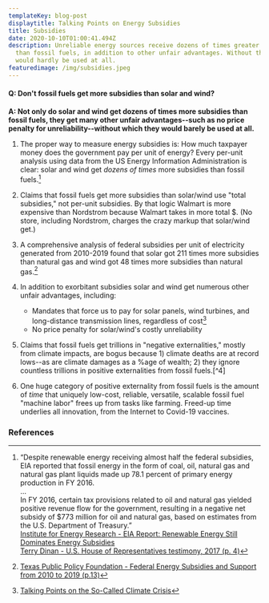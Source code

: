 ```yaml
---
templateKey: blog-post
displaytitle: Talking Points on Energy Subsidies
title: Subsidies
date: 2020-10-10T01:00:41.494Z
description: Unreliable energy sources receive dozens of times greater subsidies
  than fossil fuels, in addition to other unfair advantages. Without these, they
  would hardly be used at all.
featuredimage: /img/subsidies.jpeg
---
```


#### Q: Don't fossil fuels get more subsidies than solar and wind?

**A: Not only do solar and wind get dozens of times more subsidies than fossil fuels, they get many other unfair advantages--such as no price penalty for unreliability--without which they would barely be used at all.**

1. The proper way to measure energy subsidies is: How much taxpayer money does the government pay per unit of energy? Every per-unit analysis using data from the US Energy Information Administration is clear: solar and wind get *dozens of times* more subsidies than fossil fuels.[^1]
2. Claims that fossil fuels get more subsidies than solar/wind use "total subsidies," not per-unit subsidies. By that logic Walmart is more expensive than Nordstrom because Walmart takes in more total $. (No store, including Nordstrom, charges the crazy markup that solar/wind get.)
3. A comprehensive analysis of federal subsidies per unit of electricity generated from 2010-2019 found that solar got 211 times more subsidies than natural gas and wind got 48 times more subsidies than natural gas.[^2]
4. In addition to exorbitant subsidies solar and wind get numerous other unfair advantages, including:

    * Mandates that force us to pay for solar panels, wind turbines, and long-distance transmission lines, regardless of cost[^3]
    * No price penalty for solar/wind's costly unreliability

5. Claims that fossil fuels get trillions in "negative externalities," mostly from climate impacts, are bogus because 1) climate deaths are at record lows--as are climate damages as a %age of wealth; 2) they ignore countless trillions in positive externalities from fossil fuels.[^4]
6. One huge category of positive externality from fossil fuels is the amount of *time* that uniquely low-cost, reliable, versatile, scalable fossil fuel "machine labor" frees up from tasks like farming. Freed-up time underlies all innovation, from the Internet to Covid-19 vaccines.

### References

[^1]:
    “Despite renewable energy receiving almost half the federal subsidies, EIA reported that fossil energy in the form of coal, oil, natural gas and natural gas plant liquids made up 78.1 percent of primary energy production in FY 2016.\
    …\
    In FY 2016, certain tax provisions related to oil and natural gas yielded positive revenue flow for the government, resulting in a negative net subsidy of $773 million for oil and natural gas, based on estimates from the U.S. Department of Treasury.”\
    [Institute for Energy Research - EIA Report: Renewable Energy Still Dominates Energy Subsidies](https://www.instituteforenergyresearch.org/renewable/eia-report-renewable-energy-still-dominates-energy-subsidies/)\
    [Terry Dinan - U.S. House of Representatives testimony, 2017 (p. 4)](https://www.cbo.gov/system/files/115th-congress-2017-2018/reports/52521-energytestimony.pdf)

[^2]: [Texas Public Policy Foundation - Federal Energy Subsidies and Support from 2010 to 2019 (p.13)](https://lifepowered.org/wp-content/uploads/2020/07/2020-04-RR-Bennett-LP-Federal-Energy-Subsidies-2.pdf)

[^2]:
    As an example, the implementation of Renewable Portfolio Standards forces grid operators to use increasing shares of renewable sources, mostly solar and wind by law.\
    [U.S. Energy Information Administration - Renewable energy explained Portfolio standards](https://www.eia.gov/energyexplained/renewable-sources/portfolio-standards.php)

[^3]: [Talking Points on the So-Called Climate Crisis](https://energytalkingpoints.com/climate-crisis/)